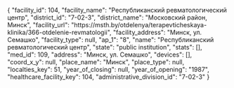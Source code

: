 {
    "facility_id": 104,
    "facility_name": "Республиканский ревматологический центр",
    "district_id": "7-02-3",
    "district_name": "Московский район, Минск",
    "facility_url": "https:\/\/msth.by\/otdelenya\/terapevticheskaya-klinika\/366-otdelenie-revmatologii",
    "facility_address": "Минск, ул. Семашко",
    "facility_type": null,
    "ap_1": "8",
    "name": "Республиканский ревматологический центр",
    "state": "public institution",
    "stats": [],
    "med_id": 109,
    "address": "Минск, ул. Семашко",
    "devices": [],
    "coord_x_y": null,
    "place_name": "Минск",
    "place_type": null,
    "localties_key": 51,
    "year_of_closing": null,
    "year_of_opening": "1987",
    "healthcare_facility_key": 104,
    "administrative_division_id": "7-02-3"
}